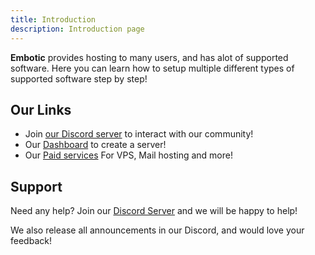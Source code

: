 ```yaml
---
title: Introduction
description: Introduction page
---
```


**Embotic** provides hosting to many users, and has alot of supported software.
Here you can learn how to setup multiple different types of supported software step by step!

## Our Links

- Join [our Discord server](https://discord.gg/D6C3MKrVFg) to interact with our community!
- Our [Dashboard](https://dash.embotic.xyz) to create a server!
- Our [Paid services](https://client.embotic.xyz) For VPS, Mail hosting and more!

## Support
Need any help? Join our [Discord Server](https://discord.gg/D6C3MKrVFg) and we will be happy to help!

We also release all announcements in our Discord, and would love your feedback!
